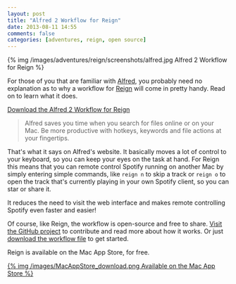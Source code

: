 ```yaml
---
layout: post
title: "Alfred 2 Workflow for Reign"
date: 2013-08-11 14:55
comments: false
categories: [adventures, reign, open source]
---
```


<div class="thumbnail">
{% img /images/adventures/reign/screenshots/alfred.jpg Alfred 2 Workflow for Reign %}
</div>

For those of you that are familiar with <a href="http://www.alfredapp.com/" target="_blank">Alfred</a>,
you probably need no explanation as to why a workflow for [Reign](/reign) will come in 
pretty handy. Read on to learn what it does.

<div class="text-center">
<a href="https://raw.github.com/DangerCove/reign-alfred2-workflow/master/Reign%20for%20Spotify.alfredworkflow" class="btn btn-large btn-success">Download the
Alfred 2 Workflow for Reign</a>
</div>

<!-- more -->

> Alfred saves you time when you search for files online or on your Mac. Be more productive with hotkeys, keywords and file actions at your fingertips.

That's what it says on Alfred's website. It basically moves a lot of control to
your keyboard, so you can keep your eyes on the task at hand. For Reign this
means that you can remote control Spotify running on another Mac by simply
entering simple commands, like ```reign n``` to skip a track or ```reign o```
to open the track that's currently playing in your own Spotify client, so you
can star or share it.

It reduces the need to visit the web interface and makes remote controlling
Spotify even faster and easier!

Of course, like Reign, the workflow is open-source and free to share. [Visit
the GitHub project](https://github.com/DangerCove/reign-alfred2-workflow) to contribute and read more about how it works. Or
just [download the workflow file](https://raw.github.com/DangerCove/reign-alfred2-workflow/master/Reign%20for%20Spotify.alfredworkflow)
to get started.

Reign is available on the Mac App Store, for free.
<div class="text-center">
<a href="https://itunes.apple.com/app/coucou/id620436774">{% img /images/MacAppStore_download.png Available on the Mac App Store %}</a>
</div>